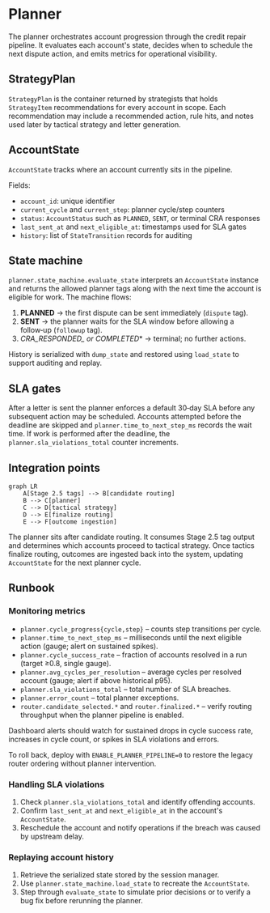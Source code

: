 # Planner

The planner orchestrates account progression through the credit repair pipeline. It evaluates each account's state, decides when to schedule the next dispute action, and emits metrics for operational visibility.

## StrategyPlan

`StrategyPlan` is the container returned by strategists that holds `StrategyItem` recommendations for every account in scope. Each recommendation may include a recommended action, rule hits, and notes used later by tactical strategy and letter generation.

## AccountState

`AccountState` tracks where an account currently sits in the pipeline.

Fields:

- `account_id`: unique identifier
- `current_cycle` and `current_step`: planner cycle/step counters
- `status`: `AccountStatus` such as `PLANNED`, `SENT`, or terminal CRA responses
- `last_sent_at` and `next_eligible_at`: timestamps used for SLA gates
- `history`: list of `StateTransition` records for auditing

## State machine

`planner.state_machine.evaluate_state` interprets an `AccountState` instance and returns the allowed planner tags along with the next time the account is eligible for work. The machine flows:

1. **PLANNED** → the first dispute can be sent immediately (`dispute` tag).
2. **SENT** → the planner waits for the SLA window before allowing a follow‑up (`followup` tag).
3. **CRA_RESPONDED_* or COMPLETED** → terminal; no further actions.

History is serialized with `dump_state` and restored using `load_state` to support auditing and replay.

## SLA gates

After a letter is sent the planner enforces a default 30‑day SLA before any subsequent action may be scheduled. Accounts attempted before the deadline are skipped and `planner.time_to_next_step_ms` records the wait time. If work is performed after the deadline, the `planner.sla_violations_total` counter increments.

## Integration points

```mermaid
graph LR
    A[Stage 2.5 tags] --> B[candidate routing]
    B --> C[planner]
    C --> D[tactical strategy]
    D --> E[finalize routing]
    E --> F[outcome ingestion]
```

The planner sits after candidate routing. It consumes Stage 2.5 tag output and determines which accounts proceed to tactical strategy. Once tactics finalize routing, outcomes are ingested back into the system, updating `AccountState` for the next planner cycle.

## Runbook

### Monitoring metrics

- `planner.cycle_progress{cycle,step}` – counts step transitions per cycle.
- `planner.time_to_next_step_ms` – milliseconds until the next eligible action (gauge; alert on sustained spikes).
- `planner.cycle_success_rate` – fraction of accounts resolved in a run (target ≥0.8, single gauge).
- `planner.avg_cycles_per_resolution` – average cycles per resolved account (gauge; alert if above historical p95).
- `planner.sla_violations_total` – total number of SLA breaches.
- `planner.error_count` – total planner exceptions.
- `router.candidate_selected.*` and `router.finalized.*` – verify routing
  throughput when the planner pipeline is enabled.

Dashboard alerts should watch for sustained drops in cycle success rate, increases in cycle count, or spikes in SLA violations and errors.

To roll back, deploy with `ENABLE_PLANNER_PIPELINE=0` to restore the legacy router ordering without planner intervention.

### Handling SLA violations

1. Check `planner.sla_violations_total` and identify offending accounts.
2. Confirm `last_sent_at` and `next_eligible_at` in the account's `AccountState`.
3. Reschedule the account and notify operations if the breach was caused by upstream delay.

### Replaying account history

1. Retrieve the serialized state stored by the session manager.
2. Use `planner.state_machine.load_state` to recreate the `AccountState`.
3. Step through `evaluate_state` to simulate prior decisions or to verify a bug fix before rerunning the planner.
